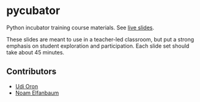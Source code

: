 # pycubator

Python incubator training course materials. See [live slides](http://noamelf.github.io/pycubator/slides/).

These slides are meant to use in a teacher-led classroom, but put a strong emphasis on student
exploration and participation. Each slide set should take about 45 minutes.



## Contributors
* [Udi Oron](https://twitter.com/nonZero)
* [Noam Elfanbaum](https://twitter.com/noamelf)
